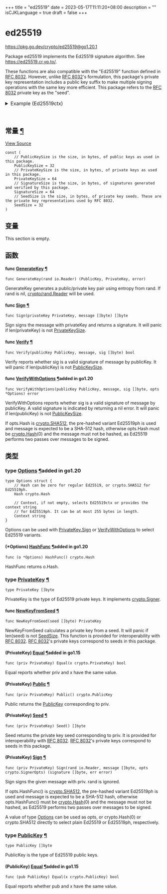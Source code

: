 +++
title = "ed25519"
date = 2023-05-17T11:11:20+08:00
description = ""
isCJKLanguage = true
draft = false
+++
# ed25519

https://pkg.go.dev/crypto/ed25519@go1.20.1



Package ed25519 implements the Ed25519 signature algorithm. See https://ed25519.cr.yp.to/.

These functions are also compatible with the "Ed25519" function defined in [RFC 8032](https://rfc-editor.org/rfc/rfc8032.html). However, unlike [RFC 8032](https://rfc-editor.org/rfc/rfc8032.html)'s formulation, this package's private key representation includes a public key suffix to make multiple signing operations with the same key more efficient. This package refers to the [RFC 8032](https://rfc-editor.org/rfc/rfc8032.html) private key as the "seed".

<details tabindex="-1" id="example-package-Ed25519ctx" class="Documentation-exampleDetails js-exampleContainer" style="box-sizing: border-box; border: 0px; font-style: inherit; font-variant: inherit; font-weight: inherit; font-stretch: inherit; line-height: inherit; font-family: inherit; font-size: 16px; margin: 1rem 0px 0px; padding: 0px; vertical-align: baseline; display: block;"><summary class="Documentation-exampleDetailsHeader" style="box-sizing: border-box; border: 0px; font-style: inherit; font-variant: inherit; font-weight: inherit; font-stretch: inherit; line-height: inherit; font-family: inherit; font-size: 16px; margin: 0px 0px 2rem; padding: 0px; vertical-align: baseline; color: var(--color-brand-primary); cursor: pointer; outline: none; text-decoration: none;">Example (Ed25519ctx)<span>&nbsp;</span><a href="https://pkg.go.dev/crypto/ed25519@go1.20.1#example-package-Ed25519ctx" style="box-sizing: border-box; border: 0px; font-style: inherit; font-variant: inherit; font-weight: inherit; font-stretch: inherit; line-height: inherit; font-family: inherit; font-size: 16px; margin: 0px; padding: 0px; vertical-align: baseline; color: var(--color-brand-primary); text-decoration: none; opacity: 0;">¶</a></summary><div class="Documentation-exampleDetailsBody" style="box-sizing: border-box; border: 0px; font-style: inherit; font-variant: inherit; font-weight: inherit; font-stretch: inherit; line-height: inherit; font-family: inherit; font-size: 16px; margin: 0px; padding: 0px; vertical-align: baseline;"><textarea class="Documentation-exampleCode code" spellcheck="false" style="box-sizing: border-box; font-style: inherit; font-variant: inherit; font-weight: inherit; font-stretch: inherit; font-size: 0.875rem; line-height: 1.5em; font-family: SFMono-Regular, Consolas, &quot;Liberation Mono&quot;, Menlo, monospace; background-color: var(--color-background-accented); border: var(--border); border-top-left-radius: ; border-top-right-radius: ; border-bottom-right-radius: 0px; border-bottom-left-radius: 0px; color: var(--color-text); overflow-x: auto; padding: 0.625rem; tab-size: 4; white-space: pre; height: 25.875rem; outline: none; resize: none; width: 981.76px; margin: 0px;"></textarea><pre style="box-sizing: border-box; border: var(--border); font-style: inherit; font-variant: inherit; font-weight: inherit; font-stretch: inherit; line-height: 1.5em; font-family: SFMono-Regular, Consolas, &quot;Liberation Mono&quot;, Menlo, monospace; font-size: 0.875rem; margin: -0.25rem 0px 1rem; padding: 0.625rem; vertical-align: baseline; background-color: var(--color-background-accented); border-radius: 0px 0px 0.3rem 0.3rem; color: var(--color-text); overflow-x: auto; tab-size: 4; white-space: pre;"><span class="Documentation-exampleOutputLabel" style="box-sizing: border-box; border: 0px; font-style: inherit; font-variant: inherit; font-weight: inherit; font-stretch: inherit; line-height: inherit; font-family: inherit; font-size: 14px; margin: 0px; padding: 0px; vertical-align: baseline; color: var(--color-text-subtle);"></span><span class="Documentation-exampleOutput" style="box-sizing: border-box; border: 0px; font-style: inherit; font-variant: inherit; font-weight: inherit; font-stretch: inherit; line-height: inherit; font-family: inherit; font-size: 14px; margin: 0px 0px 0.5rem; padding: 0px; vertical-align: baseline; border-top-left-radius: 0px; border-top-right-radius: 0px;"></span></pre></div></details>













  
  
  







## 常量 [¶](https://pkg.go.dev/crypto/ed25519@go1.20.1#pkg-constants)

[View Source](https://cs.opensource.google/go/go/+/go1.20.1:src/crypto/ed25519/ed25519.go;l=26)

```
const (
	// PublicKeySize is the size, in bytes, of public keys as used in this package.
	PublicKeySize = 32
	// PrivateKeySize is the size, in bytes, of private keys as used in this package.
	PrivateKeySize = 64
	// SignatureSize is the size, in bytes, of signatures generated and verified by this package.
	SignatureSize = 64
	// SeedSize is the size, in bytes, of private key seeds. These are the private key representations used by RFC 8032.
	SeedSize = 32
)
```

## 变量

This section is empty.

## 函数

#### func [GenerateKey](https://cs.opensource.google/go/go/+/go1.20.1:src/crypto/ed25519/ed25519.go;l=131) [¶](https://pkg.go.dev/crypto/ed25519@go1.20.1#GenerateKey)

```
func GenerateKey(rand io.Reader) (PublicKey, PrivateKey, error)
```

GenerateKey generates a public/private key pair using entropy from rand. If rand is nil, [crypto/rand.Reader](https://pkg.go.dev/crypto/rand#Reader) will be used.

#### func [Sign](https://cs.opensource.google/go/go/+/go1.20.1:src/crypto/ed25519/ed25519.go;l=179) [¶](https://pkg.go.dev/crypto/ed25519@go1.20.1#Sign)

```
func Sign(privateKey PrivateKey, message []byte) []byte
```

Sign signs the message with privateKey and returns a signature. It will panic if len(privateKey) is not [PrivateKeySize](https://pkg.go.dev/crypto/ed25519@go1.20.1#PrivateKeySize).

#### func [Verify](https://cs.opensource.google/go/go/+/go1.20.1:src/crypto/ed25519/ed25519.go;l=254) [¶](https://pkg.go.dev/crypto/ed25519@go1.20.1#Verify)

```
func Verify(publicKey PublicKey, message, sig []byte) bool
```

Verify reports whether sig is a valid signature of message by publicKey. It will panic if len(publicKey) is not [PublicKeySize](https://pkg.go.dev/crypto/ed25519@go1.20.1#PublicKeySize).

#### func [VerifyWithOptions](https://cs.opensource.google/go/go/+/go1.20.1:src/crypto/ed25519/ed25519.go;l=266) [¶](https://pkg.go.dev/crypto/ed25519@go1.20.1#VerifyWithOptions)added in go1.20

```
func VerifyWithOptions(publicKey PublicKey, message, sig []byte, opts *Options) error
```

VerifyWithOptions reports whether sig is a valid signature of message by publicKey. A valid signature is indicated by returning a nil error. It will panic if len(publicKey) is not [PublicKeySize](https://pkg.go.dev/crypto/ed25519@go1.20.1#PublicKeySize).

If opts.Hash is [crypto.SHA512](https://pkg.go.dev/crypto#SHA512), the pre-hashed variant Ed25519ph is used and message is expected to be a SHA-512 hash, otherwise opts.Hash must be [crypto.Hash](https://pkg.go.dev/crypto#Hash)(0) and the message must not be hashed, as Ed25519 performs two passes over messages to be signed.

## 类型

### type [Options](https://cs.opensource.google/go/go/+/go1.20.1:src/crypto/ed25519/ed25519.go;l=117) [¶](https://pkg.go.dev/crypto/ed25519@go1.20.1#Options)added in go1.20

```
type Options struct {
	// Hash can be zero for regular Ed25519, or crypto.SHA512 for Ed25519ph.
	Hash crypto.Hash

	// Context, if not empty, selects Ed25519ctx or provides the context string
	// for Ed25519ph. It can be at most 255 bytes in length.
	Context string
}
```

Options can be used with [PrivateKey.Sign](https://pkg.go.dev/crypto/ed25519@go1.20.1#PrivateKey.Sign) or [VerifyWithOptions](https://pkg.go.dev/crypto/ed25519@go1.20.1#VerifyWithOptions) to select Ed25519 variants.

#### (*Options) [HashFunc](https://cs.opensource.google/go/go/+/go1.20.1:src/crypto/ed25519/ed25519.go;l=127) [¶](https://pkg.go.dev/crypto/ed25519@go1.20.1#Options.HashFunc)added in go1.20

```
func (o *Options) HashFunc() crypto.Hash
```

HashFunc returns o.Hash.

### type [PrivateKey](https://cs.opensource.google/go/go/+/go1.20.1:src/crypto/ed25519/ed25519.go;l=53) [¶](https://pkg.go.dev/crypto/ed25519@go1.20.1#PrivateKey)

```
type PrivateKey []byte
```

PrivateKey is the type of Ed25519 private keys. It implements [crypto.Signer](https://pkg.go.dev/crypto#Signer).

#### func [NewKeyFromSeed](https://cs.opensource.google/go/go/+/go1.20.1:src/crypto/ed25519/ed25519.go;l=152) [¶](https://pkg.go.dev/crypto/ed25519@go1.20.1#NewKeyFromSeed)

```
func NewKeyFromSeed(seed []byte) PrivateKey
```

NewKeyFromSeed calculates a private key from a seed. It will panic if len(seed) is not [SeedSize](https://pkg.go.dev/crypto/ed25519@go1.20.1#SeedSize). This function is provided for interoperability with [RFC 8032](https://rfc-editor.org/rfc/rfc8032.html). [RFC 8032](https://rfc-editor.org/rfc/rfc8032.html)'s private keys correspond to seeds in this package.

#### (PrivateKey) [Equal](https://cs.opensource.google/go/go/+/go1.20.1:src/crypto/ed25519/ed25519.go;l=63) [¶](https://pkg.go.dev/crypto/ed25519@go1.20.1#PrivateKey.Equal)added in go1.15

```
func (priv PrivateKey) Equal(x crypto.PrivateKey) bool
```

Equal reports whether priv and x have the same value.

#### (PrivateKey) [Public](https://cs.opensource.google/go/go/+/go1.20.1:src/crypto/ed25519/ed25519.go;l=56) [¶](https://pkg.go.dev/crypto/ed25519@go1.20.1#PrivateKey.Public)

```
func (priv PrivateKey) Public() crypto.PublicKey
```

Public returns the [PublicKey](https://pkg.go.dev/crypto/ed25519@go1.20.1#PublicKey) corresponding to priv.

#### (PrivateKey) [Seed](https://cs.opensource.google/go/go/+/go1.20.1:src/crypto/ed25519/ed25519.go;l=74) [¶](https://pkg.go.dev/crypto/ed25519@go1.20.1#PrivateKey.Seed)

```
func (priv PrivateKey) Seed() []byte
```

Seed returns the private key seed corresponding to priv. It is provided for interoperability with [RFC 8032](https://rfc-editor.org/rfc/rfc8032.html). [RFC 8032](https://rfc-editor.org/rfc/rfc8032.html)'s private keys correspond to seeds in this package.

#### (PrivateKey) [Sign](https://cs.opensource.google/go/go/+/go1.20.1:src/crypto/ed25519/ed25519.go;l=87) [¶](https://pkg.go.dev/crypto/ed25519@go1.20.1#PrivateKey.Sign)

```
func (priv PrivateKey) Sign(rand io.Reader, message []byte, opts crypto.SignerOpts) (signature []byte, err error)
```

Sign signs the given message with priv. rand is ignored.

If opts.HashFunc() is [crypto.SHA512](https://pkg.go.dev/crypto#SHA512), the pre-hashed variant Ed25519ph is used and message is expected to be a SHA-512 hash, otherwise opts.HashFunc() must be [crypto.Hash](https://pkg.go.dev/crypto#Hash)(0) and the message must not be hashed, as Ed25519 performs two passes over messages to be signed.

A value of type [Options](https://pkg.go.dev/crypto/ed25519@go1.20.1#Options) can be used as opts, or crypto.Hash(0) or crypto.SHA512 directly to select plain Ed25519 or Ed25519ph, respectively.

### type [PublicKey](https://cs.opensource.google/go/go/+/go1.20.1:src/crypto/ed25519/ed25519.go;l=38) [¶](https://pkg.go.dev/crypto/ed25519@go1.20.1#PublicKey)

```
type PublicKey []byte
```

PublicKey is the type of Ed25519 public keys.

#### (PublicKey) [Equal](https://cs.opensource.google/go/go/+/go1.20.1:src/crypto/ed25519/ed25519.go;l=44) [¶](https://pkg.go.dev/crypto/ed25519@go1.20.1#PublicKey.Equal)added in go1.15

```
func (pub PublicKey) Equal(x crypto.PublicKey) bool
```

Equal reports whether pub and x have the same value.